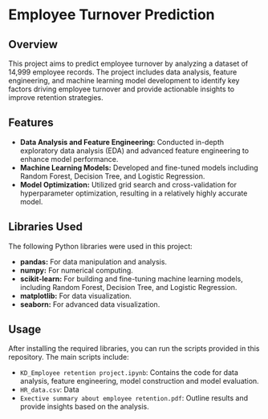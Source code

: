 # Employee Turnover Prediction

## Overview

This project aims to predict employee turnover by analyzing a dataset of 14,999 employee records. The project includes data analysis, feature engineering, and machine learning model development to identify key factors driving employee turnover and provide actionable insights to improve retention strategies.

## Features

- **Data Analysis and Feature Engineering:** Conducted in-depth exploratory data analysis (EDA) and advanced feature engineering to enhance model performance.
- **Machine Learning Models:** Developed and fine-tuned models including Random Forest, Decision Tree, and Logistic Regression.
- **Model Optimization:** Utilized grid search and cross-validation for hyperparameter optimization, resulting in a relatively highly accurate model.


## Libraries Used

The following Python libraries were used in this project:

- **pandas:** For data manipulation and analysis.
- **numpy:** For numerical computing.
- **scikit-learn:** For building and fine-tuning machine learning models, including Random Forest, Decision Tree, and Logistic Regression.
- **matplotlib:** For data visualization.
- **seaborn:** For advanced data visualization.

## Usage

After installing the required libraries, you can run the scripts provided in this repository. The main scripts include:

- `KD_Employee retention project.ipynb`: Contains the code for data analysis, feature engineering, model construction and model evaluation.
- `HR_data.csv`: Data
- `Exective summary about employee retention.pdf`: Outline results and provide insights based on the analysis.

